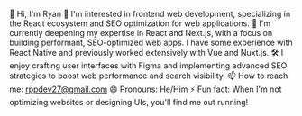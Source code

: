 👋 Hi, I'm Ryan
👀 I'm interested in frontend web development, specializing in the React ecosystem and SEO optimization for web applications.
🌱 I'm currently deepening my expertise in React and Next.js, with a focus on building performant, SEO-optimized web apps. I have some experience with React Native and previously worked extensively with Vue and Nuxt.js.
🛠️ I enjoy crafting user interfaces with Figma and implementing advanced SEO strategies to boost web performance and search visibility.
📫 How to reach me: rppdev27@gmail.com
😄 Pronouns: He/Him
⚡ Fun fact: When I'm not optimizing websites or designing UIs, you'll find me out running!
